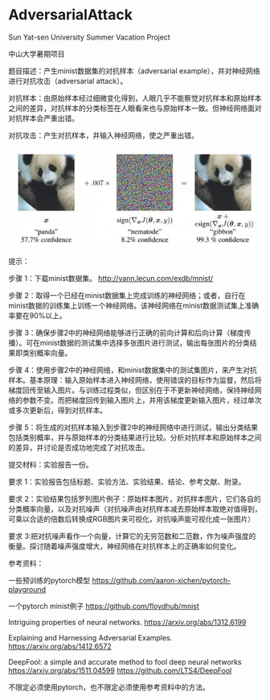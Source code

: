 # AdversarialAttack
Sun Yat-sen University Summer Vacation Project

中山大学暑期项目

题目描述：产生minist数据集的对抗样本（adversarial example），并对神经网络进行对抗攻击（adversarial attack）。

对抗样本：由原始样本经过细微变化得到，人眼几乎不能察觉对抗样本和原始样本之间的差异，对抗样本的分类标签在人眼看来也与原始样本一致。但神经网络面对对抗样本会严重出错。

对抗攻击：产生对抗样本，并输入神经网络，使之严重出错。

![alt text](https://github.com/lawliet92/AdversarialAttack/blob/master/advsample.jpeg)

提示：

步骤 1：下载minist数据集。 http://yann.lecun.com/exdb/mnist/

步骤 2：取得一个已经在minist数据集上完成训练的神经网络；或者，自行在minist数据的训练集上训练一个神经网络。该神经网络在minist数据测试集上准确率要在90%以上。

步骤 3：确保步骤2中的神经网络能够进行正确的前向计算和后向计算（梯度传播）。可在minist数据的测试集中选择多张图片进行测试，输出每张图片的分类结果即类别概率向量。

步骤 4：使用步骤2中的神经网络，和minist数据集中的测试集图片，来产生对抗样本。基本原理：输入原始样本进入神经网络，使用错误的目标作为监督，然后将梯度回传至输入图片。与训练过程类似，但区别在于不更新神经网络，保持神经网络的参数不变。而把梯度回传到输入图片上，并用该梯度更新输入图片，经过单次或多次更新后，得到对抗样本。

步骤 5：将生成的对抗样本输入到步骤2中的神经网络中进行测试，输出分类结果包括类别概率，并与原始样本的分类结果进行比较。分析对抗样本和原始样本之间的差异，并讨论是否成功地完成了对抗攻击。

提交材料：实验报告一份。

要求 1：实验报告包括标题、实验方法、实验结果、结论、参考文献、附录。

要求 2：实验结果包括罗列图片例子：原始样本图片，对抗样本图片，它们各自的分类概率向量，以及对抗噪声（对抗噪声由对抗样本减去原始样本取绝对值得到，可乘以合适的倍数后转换成RGB图片来可视化，对抗噪声能可视化成一张图片）

要求 3:把对抗噪声看作一个向量，计算它的无穷范数和二范数，作为噪声强度的衡量。探讨随着噪声强度增大，神经网络在对抗样本上的正确率如何变化。

参考资料：

一些预训练的pytorch模型 https://github.com/aaron-xichen/pytorch-playground

一个pytorch minist例子 https://github.com/floydhub/mnist

Intriguing properties of neural networks. https://arxiv.org/abs/1312.6199

Explaining and Harnessing Adversarial Examples. https://arxiv.org/abs/1412.6572

DeepFool: a simple and accurate method to fool deep neural networks https://arxiv.org/abs/1511.04599 https://github.com/LTS4/DeepFool

不限定必须使用pytorch，也不限定必须使用参考资料中的方法。
